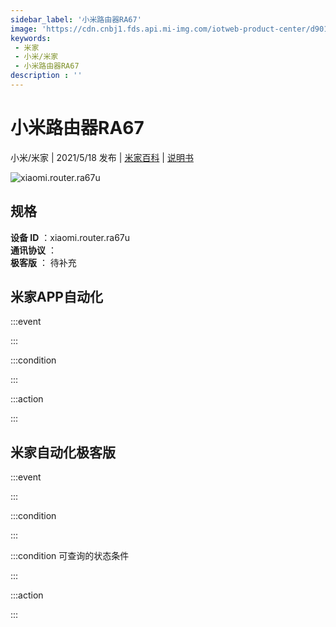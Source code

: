 ```yaml
---
sidebar_label: '小米路由器RA67'
image: 'https://cdn.cnbj1.fds.api.mi-img.com/iotweb-product-center/d90137b7dfabcfa709aa4879af346f93_168x168.png?GalaxyAccessKeyId=AKVGLQWBOVIRQ3XLEW&Expires=9223372036854775807&Signature=P9jmdMThyL/epnqb7xLTTP9rbGk='
keywords: 
 - 米家
 - 小米/米家
 - 小米路由器RA67
description : ''
---
```

# 小米路由器RA67

小米/米家 | 2021/5/18 发布 | [米家百科](https://home.mi.com/webapp/content/baike/product/index.html?model=xiaomi.router.ra67u) | [说明书](https://home.mi.com/views/introduction.html?model=xiaomi.router.ra67u&region=cn)

![xiaomi.router.ra67u](https://cdn.cnbj1.fds.api.mi-img.com/iotweb-product-center/d90137b7dfabcfa709aa4879af346f93_168x168.png?GalaxyAccessKeyId=AKVGLQWBOVIRQ3XLEW&Expires=9223372036854775807&Signature=P9jmdMThyL/epnqb7xLTTP9rbGk=)

## 规格  
> 
**设备 ID** ：xiaomi.router.ra67u  
**通讯协议** ：  
**极客版**  ： 待补充 


## 米家APP自动化  

:::event  

:::

:::condition  

:::

:::action   

:::

## 米家自动化极客版  

:::event  

:::

:::condition  

:::

:::condition 可查询的状态条件  

:::

:::action  

:::

        
